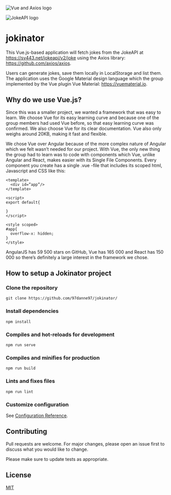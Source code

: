 ![Vue and Axios logo](https://miro.medium.com/fit/c/1838/551/1*4M64q8gmQVJsIIjbTiGWxg.png)

![JokeAPI logo](https://rapidapi-prod-apis.s3.amazonaws.com/2ea25ecd-d16d-47c8-bb10-7ed568be2588.png)

# jokinator
This Vue.js-based application will fetch jokes from the JokeAPI at https://sv443.net/jokeapi/v2/joke using the Axios library: https://github.com/axios/axios.

Users can generate jokes, save them locally in LocalStorage and list them. The application uses the Google Material design language which the group implemented by the Vue plugin Vue Material: https://vuematerial.io.

## Why do we use Vue.js?
Since this was a smaller project, we wanted a framework that was easy to learn. We choose Vue for its easy learning curve and because one of the group members had used Vue before, so that easy learning curve was confirmed. We also choose Vue for its clear documentation. Vue also only weighs around 20KB, making it fast and flexible.

We chose Vue over Angular because of the more complex nature of Angular which we felt wasn’t needed for our project. With Vue, the only new thing the group had to learn was to code with components which Vue, unlike Angular and React, makes easier with its Single File Components. Every component you create has a single .vue -file that includes its scoped html, Javascript and CSS like this:

```
<template>
  <div id=”app”/>
</template>

<script>
export default{
    
}
</script>

<style scoped>
#app{
  overflow-x: hidden;
}
</style>
```

AngularJS has 59 500 stars on GitHub, Vue has 165 000 and React has 150 000 so there’s definitely a large interest in the framework we chose.


## How to setup a Jokinator project

### Clone the repository
```
git clone https://github.com/97danne97/jokinator/
```

### Install dependencies
```
npm install
```

### Compiles and hot-reloads for development
```
npm run serve
```

### Compiles and minifies for production
```
npm run build
```

### Lints and fixes files
```
npm run lint
```

### Customize configuration
See [Configuration Reference](https://cli.vuejs.org/config/).


## Contributing
Pull requests are welcome. For major changes, please open an issue first to discuss what you would like to change.

Please make sure to update tests as appropriate.

## License
[MIT](LICENSE)

